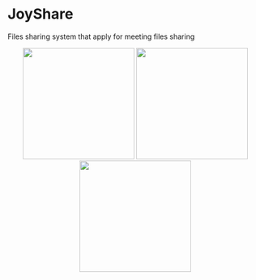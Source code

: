 # JoyShare
Files sharing system that apply for meeting files sharing
<p align="center">
  <img src="https://github.com/yesuntianyi/JoyShare/blob/master/JoyShare_screenshot/files.jpg" width="220"/>
  <img src="https://github.com/yesuntianyi/JoyShare/blob/master/JoyShare_screenshot/share.jpg" width="220"/>
  <img src="https://github.com/yesuntianyi/JoyShare/blob/master/JoyShare_screenshot/userinfo.jpg" width="220"/>
</p>
